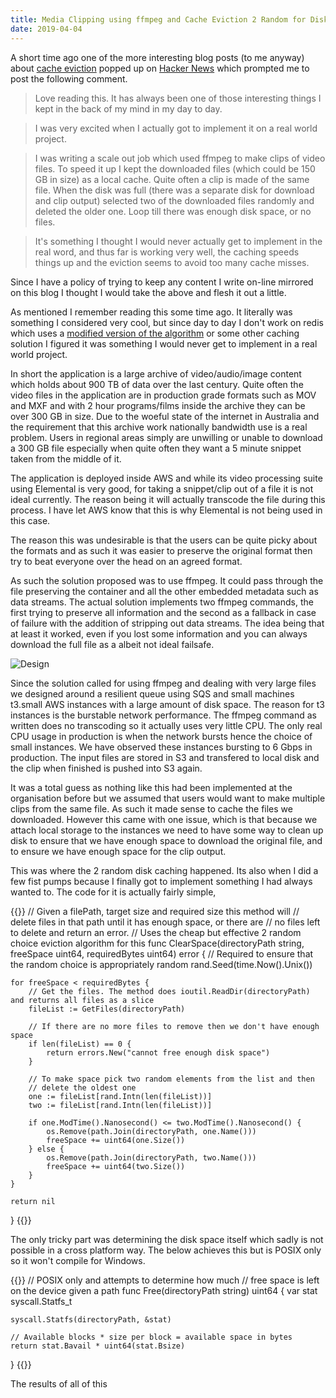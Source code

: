 ```yaml
---
title: Media Clipping using ffmpeg and Cache Eviction 2 Random for Disk Caching at Scale
date: 2019-04-04
---
```


A short time ago one of the more interesting blog posts (to me anyway) about [cache eviction](http://danluu.com/2choices-eviction/) popped up on [Hacker News](https://news.ycombinator.com/item?id=19188642) which prompted me to post the following comment.

> Love reading this. It has always been one of those interesting things I kept in the back of my mind in my day to day.

> I was very excited when I actually got to implement it on a real world project.

> I was writing a scale out job which used ffmpeg to make clips of video files. To speed it up I kept the downloaded files (which could be 150 GB in size) as a local cache. Quite often a clip is made of the same file. When the disk was full (there was a separate disk for download and clip output) selected two of the downloaded files randomly and deleted the older one. Loop till there was enough disk space, or no files.

> It's something I thought I would never actually get to implement in the real word, and thus far is working very well, the caching speeds things up and the eviction seems to avoid too many cache misses. 

Since I have a policy of trying to keep any content I write on-line mirrored on this blog I thought I would take the above and flesh it out a little.

As mentioned I remember reading this some time ago. It literally was something I considered very cool, but since day to day I don't work on redis which uses a [modified version of the algorithm](https://redis.io/topics/lru-cache#approximated-lru-algorithm) or some other caching solution I figured it was something I would never get to implement in a real world project.

In short the application is a large archive of video/audio/image content which holds about 900 TB of data over the last century. Quite often the video files in the application are in production grade formats such as MOV and MXF and with 2 hour programs/films inside the archive they can be over 300 GB in size. Due to the woeful state of the internet in Australia and the requirement that this archive work nationally bandwidth use is a real problem. Users in regional areas simply are unwilling or unable to download a 300 GB file especially when quite often they want a 5 minute snippet taken from the middle of it.

The application is deployed inside AWS and while its video processing suite using Elemental is very good, for taking a snippet/clip out of a file it is not ideal currently. The reason being it will actually transcode the file during this process. I have let AWS know that this is why Elemental is not being used in this case.

The reason this was undesirable is that the users can be quite picky about the formats and as such it was easier to preserve the original format then try to beat everyone over the head on an agreed format.

As such the solution proposed was to use ffmpeg. It could pass through the file preserving the container and all the other embedded metadata such as data streams. The actual solution implements two ffmpeg commands, the first trying to preserve all information and the second as a fallback in case of failure with the addition of stripping out data streams. The idea being that at least it worked, even if you lost some information and you can always download the full file as a albeit not ideal failsafe.

![Design](/static/media-clipping-using-ffmpeg-with-cache-eviction-2-random-for-disk-caching-at-scale/architecture.png#center)

Since the solution called for using ffmpeg and dealing with very large files we designed around a resilient queue using SQS and small machines t3.small AWS instances with a large amount of disk space. The reason for t3 instances is the burstable network performance. The ffmpeg command as written does no transcoding so it actually uses very little CPU. The only real CPU usage in production is when the network bursts hence the choice of small instances. We have observed these instances bursting to 6 Gbps in production. The input files are stored in S3 and transfered to local disk and the clip when finished is pushed into S3 again.

It was a total guess as nothing like this had been implemented at the organisation before but we assumed that users would want to make multiple clips from the same file. As such it made sense to cache the files we downloaded. However this came with one issue, which is that because we attach local storage to the instances we need to have some way to clean up disk to ensure that we have enough space to download the original file, and to ensure we have enough space for the clip output.

This was where the 2 random disk caching happened. Its also when I did a few fist pumps because I finally got to implement something I had always wanted to. The code for it is actually fairly simple,

{{<highlight go>}}
// Given a filePath, target size and required size this method will
// delete files in that path until it has enough space, or there are
// no files left to delete and return an error.
// Uses the cheap but effective 2 random choice eviction algorithm for this
func ClearSpace(directoryPath string, freeSpace uint64, requiredBytes uint64) error {
	// Required to ensure that the random choice is appropriately random
	rand.Seed(time.Now().Unix())

	for freeSpace < requiredBytes {
		// Get the files. The method does ioutil.ReadDir(directoryPath) and returns all files as a slice
		fileList := GetFiles(directoryPath)

		// If there are no more files to remove then we don't have enough space
		if len(fileList) == 0 {
			return errors.New("cannot free enough disk space")
		}

		// To make space pick two random elements from the list and then
		// delete the oldest one
		one := fileList[rand.Intn(len(fileList))]
		two := fileList[rand.Intn(len(fileList))]

		if one.ModTime().Nanosecond() <= two.ModTime().Nanosecond() {
			os.Remove(path.Join(directoryPath, one.Name()))
			freeSpace += uint64(one.Size())
		} else {
			os.Remove(path.Join(directoryPath, two.Name()))
			freeSpace += uint64(two.Size())
		}
	}

	return nil
}
{{</highlight>}}

The only tricky part was determining the disk space itself which sadly is not possible in a cross platform way. The below achieves this but is POSIX only so it won't compile for Windows.

{{<highlight go>}}
// POSIX only and attempts to determine how much
// free space is left on the device given a path
func Free(directoryPath string) uint64 {
	var stat syscall.Statfs_t

	syscall.Statfs(directoryPath, &stat)

	// Available blocks * size per block = available space in bytes
	return stat.Bavail * uint64(stat.Bsize)
}
{{</highlight>}}

The results of all of this